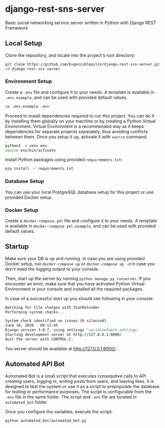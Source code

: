# django-rest-sns-server

Basic social networking service server written in Python with Django REST Framework

## Local Setup

Clone the repository, and locate into the project's root directory:

```bash
git clone https://github.com/EvgeniiKlepilin/django-rest-sns-server.git
cd django-rest-sns-server
```

### Environment Setup

Create a `.env` file and configure it to your needs. A template is available in `.env.example`, and can be used with provided default values.

```bash
cp .env.example .env
```

Proceed to install dependencies required to run this project. You can do it by installing them globally on your machine or by creating a Python Virtual Environment. Virtual Environment is a recommended way as it keeps dependencies for separate projects separately, thus avoiding conflicts between them. Once you setup it up, activate it with `source` command.

```bash
python3 -m venv env
source env/bin/activate
```

Install Python packages using provided `requirements.txt`:

```bash
pip install -r requirements.txt
```

### Database Setup

You can use your local PostgreSQL database setup for this project or use provided Docker setup.

### Docker Setup

Create a `docker-compose.yml` file and configure it to your needs. A template is available in `docker-compose.yml.example`, and can be used with provided default values.

## Startup

Make sure your DB is up and running. In case you are using provided Docker setup, run `docker-compose up` or `docker-compose up -d` in case you don't need the logging output to your console.

Then, start up the server by running `python manage.py runserver`. If you encounter an error, make sure that you have activated Python Virtual Environment in your console and installed all the required packages.

In case of a successful start up you should see following in your console:

```bash
Watching for file changes with StatReloader
Performing system checks...

System check identified no issues (0 silenced).
June 10, 2020 - 09:11:45
Django version 3.0.7, using settings 'socialnetwork.settings'
Starting development server at http://127.0.0.1:8000/
Quit the server with CONTROL-C.
```

You server should be available at http://127.0.0.1:8000/ .

## Automated API Bot

Automated Bot is a small script that executes consequtive calls to API creating users, logging in, writing posts from users, and leaving likes. It is designed to test the system or use it as a script to prepopulate the database for testing or performance purposes. The script is configurable from the `.env` file in the same folder. The script and `.env` file are located in `automated_bot` folder.

Once you configure the variables, execute the script:

```bash
python automated_bot/automated_bot.py
```